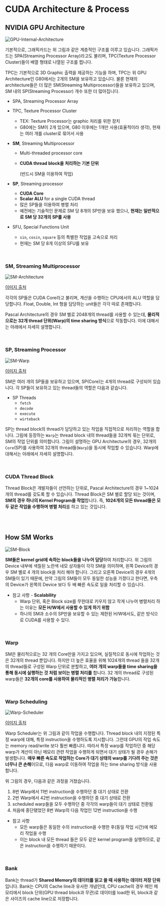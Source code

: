 # CUDA Architecture & Process

## NVIDIA GPU Architecture

![GPU-Internal-Architecture](./assets/GPU-Internal-Architecture.png)

기본적으로, 그래픽카드는 위 그림과 같은 계층적인 구조를 이루고 있습니다. 그래픽카드는 SPA(Streaming Processor Array)라고도 불리며, TPC(Texture Processor Cluster)들이 배열 형태로 나열된 구조를 띕니다.

TPC는 기본적으로 3D Graphic 출력을 제공하는 기능을 하며, TPC는 위 GPU Architecture인 G80에서는 2개의 SM을 보유하고 있습니다. 물론 현재의 architecture들은 더 많은 SM(Streaming Multiprocessor)들을 보유하고 있으며, SM 내의 SP(Streaming Processor) 개수 또한 더 많아집니다.

- SPA, Streaming Processor Array

- TPC, Texture Processor Cluster

  - TEX: Texture Processor는 graphic 처리를 위한 장치
  - G80에는 SM이 2개 있으며, G80 이후에는 1개만 사용(효율적이라 생각), 현재는 여러 개를 cluster로 묶어서 사용

- **SM**, Streaming Multiprocessor

  - Multi-threaded processor core

  - **CUDA thread block을 처리하는 기본 단위**

    (반드시 SM을 이용하여 작업)

- **SP**, Streaming processor

  - **CUDA Core**
  - **Scalar ALU** for a single CUDA thread
  - 많은 SP들을 이용하여 병렬 처리
  - 예전에는 기술적인 문제로 SM 당 8개의 SP만을 보유 했으나, **현재는 일반적으로 SM 당 32개의 SP를 사용**

- SFU, Special Functions Unit

  - `sin`, `cosin`, `square` 등의 특별한 작업을 고속으로 처리
  - 현재는 SM 당 8개 이상의 SFU를 보유

<br>

### SM, Streaming Multiprocessor

![SM-Architecture](./assets/SM-Architecture.jpeg)

[이미지 출처](https://medium.com/@smallfishbigsea/basic-concepts-in-gpu-computing-3388710e9239)

각각의 SP들은 CUDA Core라고 불리며, 계산을 수행하는 CPU에서의 ALU 역할을 담당합니다. Float, Double, Int 형을 담당하는 unit들은 각각 따로 존재합니다.

Pascal Architecture의 경우 SM 별로 2048개의 thread를 사용할 수 있는데, **물리적으로는 32개 thread 단위(Warp)의 time sharing 방식**으로 작동합니다. 이에 대해서는 아래에서 자세히 설명합니다.

<br>

### SP, Streaming Processor

![SM-Warp](./assets/SM-Warp.png)

[이미지 출처](https://www.researchgate.net/publication/283559088_Erratum_Accelerating_fibre_orientation_estimation_from_diffusion_weighted_magnetic_resonance_imaging_using_GPUs_PLoS_ONE_2015_106_e0130915_101371journalpone0130915)

SM은 여러 개의 SP들을 보유하고 있으며, SP(Core)는 4개의 thread로 구성되어 있습니다. 각 SP들이 보유하고 있는 thread들의 역할은 다음과 같습니다.

- SP Threads
  - `fetch`
  - `decode`
  - `execute`
  - `wirteback`

SP는 thread block의 thread가 담당하고 있는 작업을 직접적으로 처리하는 역할을 합니다. 그림에 등장하는 `Warp`는 thread block 내의 thread들을 32개씩 묶는 단위로, SM의 작업 단위를 의미합니다. 그림이 설명하는 GPU Architecture의 경우, 32개의 `Core`(SP)를 사용하여 32개의 thread들(`Warp`)을 동시에 작업할 수 있습니다. Warp에 대해서는 아래에서 자세히 설명합니다.

<br>

### CUDA Thread Block

Thread Block은 개발자들이 선언하는 단위로, Pascal Architecture의 경우 1~1024개의 thread를 갖도록 할 수 있습니다. Thread Block은 SM 별로 할당 되는 것이며, **SM의 경우 하나의 Kernel Program을 작업**합니다. 즉, **1024개의 모든 thread들은 모두 같은 작업을 수행하며 병렬 처리**를 하고 있는 것입니다.

<br><br>

## How SM Works

![SM-Block](./assets/SM-Block.png)

**SM들은 kernel grid에 속하는 block들을 나누어 담당**하여 처리합니다. 위 그림의 Device 내부에 색칠된 노란색 네모 상자들이 각각 SM을 의미하며, 왼쪽 Device의 경우 SM 별로 4 개의 block을 처리 해야 합니다. 그리고 오른쪽 Device의 경우 4개의 SM들이 있기 때문에, 만약 그림의 SM들이 모두 동일한 성능을 가졌다고 한다면, 우측의 Device가 왼쪽의 Device 보다 두 배 빠른 속도로 일을 처리할 수 있습니다.

- 참고 사항 - **Scalability**
  - Warp 단위, 혹은 Block size를 무한대로 키우지 않고 작게 나누어 병렬처리 하는 이유는 **모든 H/W에서 사용할 수 있게 하기 위함**
  - 하나의 SM과 소수의 SP만을 보유할 수 있는 제한된 H/W에서도, 같은 방식으로 CUDA를 사용할 수 있다.

<br>

### Warp

SM은 물리적으로는 32 개의 Core만을 가지고 있으며, 실질적으로 동시에 작업하는 것은 32개의 thread 뿐입니다. 하지만 더 높은 효율을 위해 1024개의 thread 들을 32개의 thread들로 구성된 Warp 단위로 분할하고, **여러 개의 warp들을 time sharing을 통해 동시에 실행하는 것 처럼 보이는 병렬 처리를** 합니다. 32 개의 thread로 구성된 warp들은 **32개의 core를 사용하여 물리적인 병렬 처리가 가능**합니다.

<br>

### Warp Scheduling

![Warp-Scheduler](./assets/Warp-Scheduler.png)

[이미지 출처](https://medium.com/@smallfishbigsea/basic-concepts-in-gpu-computing-3388710e9239)

Warp Scheduler는 위 그림과 같이 작업을 수행합니다. Thread block 내의 지정된 특정 warp에 대해, 특정 instruction을 수행하도록 지시합니다. 그런데 GPU의 작업 속도는 memory read/write 보다 훨씬 빠릅니다. 따라서 특정 warp를 작업하던 중 해당 warp가 계산이 아닌 메모리 관련 작업을 수행하게 되면서 대기 상태가 될 경우 손해가 발생합니다. **매우 빠른 속도로 작업하는 Core가 대기 상태의 warp를 기다려 주는 것은 너무나 큰 손해**이므로, 다음 warp로 이동하여 작업을 하는 time sharing 방식을 사용합니다.

위 그림의 경우, 다음과 같은 과정을 거쳤습니다.

1. 8번 Warp에서 11번 instruction을 수행하던 중 대기 상태로 전환
2. 2번 Warp에서 42번 instruction을 수행하던 중 대기 상태로 전환
3. scheduled warp들을 모두 수행하던 중 각각의 warp들이 대기 상태로 전환됨
4. 처음에 중단됐었던 8번 Warp의 다음 작업인 12번 instruction을 수행

- 참고 사항
  - 모든 warp들은 동일한 수의 instruction을 수행한 후(동일 작업 시간)에 메모리 작업을 수행
  - 이는 block 내 모든 thread 들은 모두 같은 kernel program을 실행하므로, 같은 instruction을 수행하기 때문이다.

<br>

### Bank

Bank는 thread가 **Shared Memory의 데이터를 읽고 쓸 때 사용하는 데이터 저장 단위**입니다. Bank는 CPU의 Cache line과 유사한 개념인데, CPU cache의 경우 메인 메모리에서 block 단위(GPU thread block과 무관)로 데이터를 load한 뒤, block과 같은 사이즈의 cache line으로 저장합니다.

